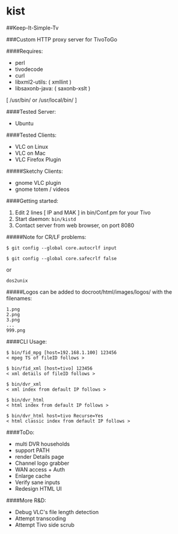 # kist
##Keep-It-Simple-Tv

###Custom HTTP proxy server for TivoToGo

####Requires:

* perl
* tivodecode
* curl
* libxml2-utils: ( xmllint )
* libsaxonb-java: ( saxonb-xslt )

[ /usr/bin/ or /usr/local/bin/ ]

####Tested Server:

*  Ubuntu

####Tested Clients:

* VLC on Linux  
* VLC on Mac
* VLC Firefox Plugin

#####Sketchy Clients:
* gnome VLC plugin
* gnome totem / videos


####Getting started:

1. Edit 2 lines [ IP and MAK ] in bin/Conf.pm for your Tivo
2. Start daemon: `bin/kistd`
3. Contact server from web browser, on port 8080

#####Note for CR/LF problems:

`$ git config --global core.autocrlf input`

`$ git config --global core.safecrlf false`

or

`dos2unix`

#####Logos can be added to docroot/html/images/logos/ with the filenames:

    1.png
    2.png
    3.png
    ...
    999.png
    
####CLI Usage:

    $ bin/fid_mpg [host=192.168.1.100] 123456
    < mpeg TS of fileID follows >

    $ bin/fid_xml [host=tivo] 123456
    < xml details of fileID follows >

    $ bin/dvr_xml 
    < xml index from default IP follows >

    $ bin/dvr_html
    < html index from default IP follows >
    
    $ bin/dvr_html host=tivo Recurse=Yes
    < html classic index from default IP follows >


 
####ToDo:
* multi DVR households
* support PATH
* render Details page
* Channel logo grabber
* WAN access + Auth
* Enlarge cache
* Verify sane inputs
* Redesign HTML UI

####More R&D:

* Debug VLC's file length detection
* Attempt transcoding
* Attempt Tivo side scrub
